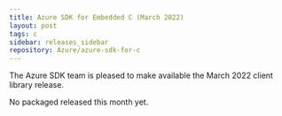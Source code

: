 ```yaml
---
title: Azure SDK for Embedded C (March 2022)
layout: post
tags: c
sidebar: releases_sidebar
repository: Azure/azure-sdk-for-c
---
```


The Azure SDK team is pleased to make available the March 2022 client library release.

No packaged released this month yet.